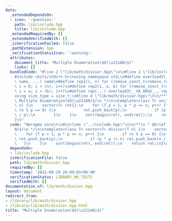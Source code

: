 ```yaml
---
data:
  _extendedDependsOn:
  - icon: ':question:'
    path: lib/include.hpp
    title: lib/include.hpp
  _extendedRequiredBy: []
  _extendedVerifiedWith: []
  _isVerificationFailed: false
  _pathExtension: hpp
  _verificationStatusIcon: ':warning:'
  attributes:
    document_title: "Multiple Enumeration($O(\u221AN)$)"
    links: []
  bundledCode: "#line 2 \"lib/math/divisor.hpp\"\n\n#line 2 \"lib/include.hpp\"\n\n\
    #include <bits/stdc++.h>\nusing namespace std;\n#define overload3(_NULL, _2, _3,\
    \ name, ...) name\n#define rep1(i, n) for (remove_const_t<remove_reference_t<decltype(n)>>\
    \ i = 0; i < (n); i++)\n#define rep2(i, a, b) for (remove_const_t<remove_reference_t<decltype(b)>>\
    \ i = a; i < (b); i++)\n#define rep(...) overload3(__VA_ARGS__, rep2, rep1)(__VA_ARGS__)\n\
    using size_type = size_t;\n#line 4 \"lib/math/divisor.hpp\"\n\n/**\n * @brief\
    \ Multiple Enumeration($O(\u221AN)$)\n */\n\ntemplate<class T> vector<T> divisor(T\
    \ n) {\n    vector<T> ret{};\n    for (T p = 1; p * p <= n; p++) {\n        if\
    \ (n % p == 0) {\n            ret.push_back(p);\n            if (p * p != n) ret.push_back(n\
    \ / p);\n        }\n    }\n    sort(begin(ret), end(ret));\n    return ret;\n\
    }\n"
  code: "#pragma once\n\n#include \"../include.hpp\"\n\n/**\n * @brief Multiple Enumeration($O(\u221A\
    N)$)\n */\n\ntemplate<class T> vector<T> divisor(T n) {\n    vector<T> ret{};\n\
    \    for (T p = 1; p * p <= n; p++) {\n        if (n % p == 0) {\n           \
    \ ret.push_back(p);\n            if (p * p != n) ret.push_back(n / p);\n     \
    \   }\n    }\n    sort(begin(ret), end(ret));\n    return ret;\n}\n"
  dependsOn:
  - lib/include.hpp
  isVerificationFile: false
  path: lib/math/divisor.hpp
  requiredBy: []
  timestamp: '2021-09-29 20:09:01+09:00'
  verificationStatus: LIBRARY_NO_TESTS
  verifiedWith: []
documentation_of: lib/math/divisor.hpp
layout: document
redirect_from:
- /library/lib/math/divisor.hpp
- /library/lib/math/divisor.hpp.html
title: "Multiple Enumeration($O(\u221AN)$)"
---
```

